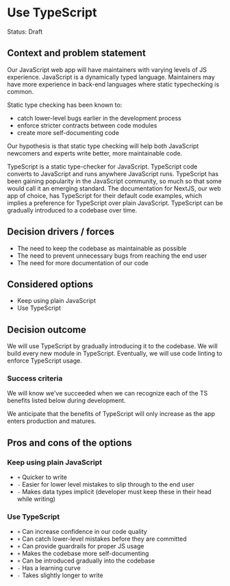 # Use TypeScript

Status: Draft

## Context and problem statement

Our JavaScript web app will have maintainers with varying levels of JS experience. JavaScript is a dynamically typed language. Maintainers may have more experience in back-end languages where static typechecking is common.

Static type checking has been known to:

* catch lower-level bugs earlier in the development process
* enforce stricter contracts between code modules
* create more self-documenting code

Our hypothesis is that static type checking will help both JavaScript newcomers and experts write better, more maintainable code.

TypeScript is a static type-checker for JavaScript. TypeScript code converts to JavaScript and runs anywhere JavaScript runs. TypeScript has been gaining popularity in the JavaScript community, so much so that some would call it an emerging standard. The documentation for NextJS, our web app of choice, has TypeScript for their default code examples, which implies a preference for TypeScript over plain JavaScript. TypeScript can be gradually introduced to a codebase over time.

## Decision drivers / forces

* The need to keep the codebase as maintainable as possible
* The need to prevent unnecessary bugs from reaching the end user
* The need for more documentation of our code

## Considered options

* Keep using plain JavaScript
* Use TypeScript

## Decision outcome

We will use TypeScript by gradually introducing it to the codebase. We will build every new module in TypeScript. Eventually, we will use code linting to enforce TypeScript usage.


### Success criteria <!-- optional -->

We will know we've succeeded when we can recognize each of the TS benefits listed below during development.

We anticipate that the benefits of TypeScript will only increase as the app enters production and matures.

## Pros and cons of the options <!-- optional -->

### Keep using plain JavaScript

* `+` Quicker to write
* `-` Easier for lower level mistakes to slip through to the end user
* `-` Makes data types implicit (developer must keep these in their head while writing)

### Use TypeScript
* `+` Can increase confidence in our code quality
* `+` Can catch lower-level mistakes before they are committed
* `+` Can provide guardrails for proper JS usage
* `+` Makes the codebase more self-documenting
* `+` Can be introduced gradually into the codebase
* `-` Has a learning curve
* `-` Takes slightly longer to write
